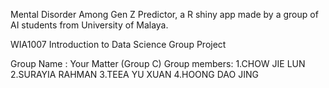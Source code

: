 Mental Disorder Among Gen Z Predictor, a R shiny app made by a group of AI students from University of Malaya.

WIA1007 Introduction to Data Science Group Project

Group Name : Your Matter (Group C)
Group members: 1.CHOW JIE LUN
               2.SURAYIA RAHMAN
               3.TEEA YU XUAN
               4.HOONG DAO JING
 
